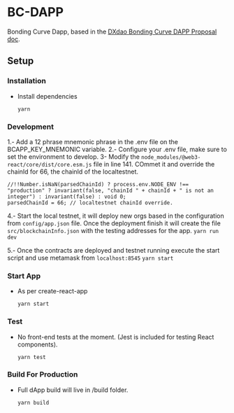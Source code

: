 # BC-DAPP

Bonding Curve Dapp, based in the [DXdao Bonding Curve DAPP Proposal doc](https://github.com/levelkdev/BC-DAPP/blob/master/docs/dxdao-proposal.md).

## Setup

### Installation
- Install dependencies
    ```
    yarn
    ```

### Development
1.- Add a 12 phrase mnemonic phrase in the .env file on the BCAPP_KEY_MNEMONIC variable.
2.- Configure your .env file, make sure to set the environment to develop.
3- Modify the `node_modules/@web3-react/core/dist/core.esm.js` file in line 141. COmmet it and override the chainId for 66, the chainId of the localtestnet.

```
//!!Number.isNaN(parsedChainId) ? process.env.NODE_ENV !== "production" ? invariant(false, "chainId " + chainId + " is not an integer") : invariant(false) : void 0;
parsedChainId = 66; // localtestnet chainId override.
```

4.- Start the local testnet, it will deploy new orgs based in the configuration from `config/app.json` file. Once the deployment finish it will create the file `src/blockchainInfo.json` with the testing addresses for the app.
    ```
    yarn run dev
    ```
    
5.- Once the contracts are deployed and testnet running execute the start script and use metamask from `localhost:8545`
    ```
    yarn start
    ```    
    

### Start App
- As per create-react-app
    ```
    yarn start
    ```

### Test
- No front-end tests at the moment. (Jest is included for testing React components).
    ```
    yarn test
    ```
    
### Build For Production
- Full dApp build will live in /build folder.
    ```
    yarn build
    ```
